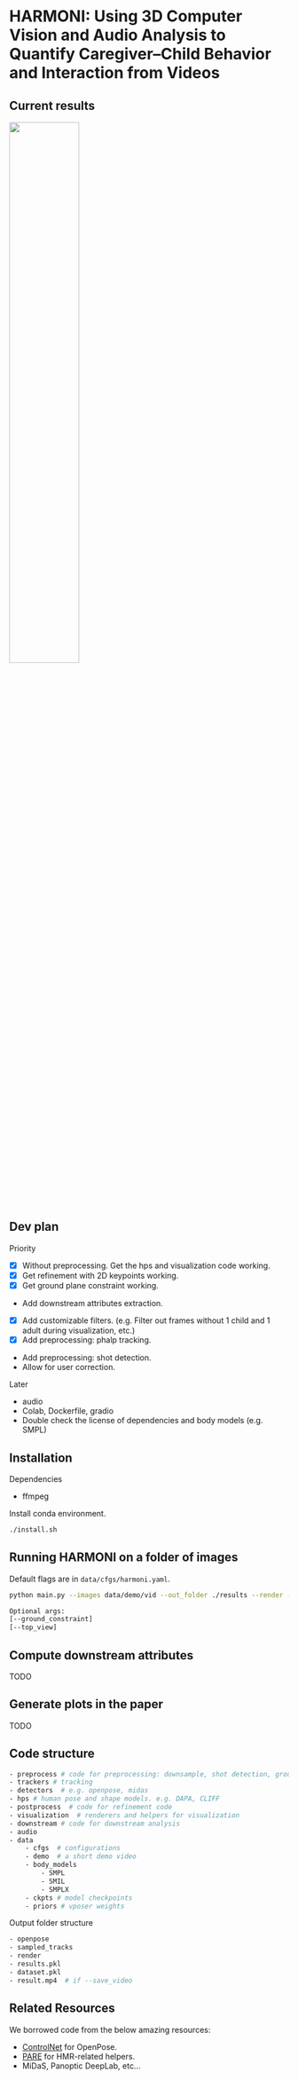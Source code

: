 # HARMONI: Using 3D Computer Vision and Audio Analysis to Quantify Caregiver–Child Behavior and Interaction from Videos

## Current results
<p float="center">
  <img src="teasers/video.gif" width="50%" />
</p>


## Dev plan
Priority
- [x] Without preprocessing. Get the hps and visualization code working.
- [x] Get refinement with 2D keypoints working.
- [x] Get ground plane constraint working.
- Add downstream attributes extraction.
- [x] Add customizable filters. (e.g. Filter out frames without 1 child and 1 adult during visualization, etc.)
- [x] Add preprocessing: phalp tracking.
- Add preprocessing: shot detection.
- Allow for user correction.

Later
- audio
- Colab, Dockerfile, gradio
- Double check the license of dependencies and body models (e.g. SMPL)

## Installation
Dependencies
- ffmpeg

Install conda environment.
```bash
./install.sh
```

## Running HARMONI on a folder of images
Default flags are in `data/cfgs/harmoni.yaml`.
```bash
python main.py --images data/demo/vid --out_folder ./results --render --use_cached_dataset --ground_constraint

Optional args:
[--ground_constraint]
[--top_view]

```
## Compute downstream attributes
TODO

## Generate plots in the paper
TODO


## Code structure
```bash
- preprocess # code for preprocessing: downsample, shot detection, ground plane estimation
- trackers # tracking
- detectors  # e.g. openpose, midas
- hps # human pose and shape models. e.g. DAPA, CLIFF
- postprocess  # code for refinement code
- visualization  # renderers and helpers for visualization
- downstream # code for downstream analysis
- audio
- data
    - cfgs  # configurations
    - demo  # a short demo video
    - body_models
        - SMPL
        - SMIL
        - SMPLX
    - ckpts # model checkpoints
    - priors # vposer weights
```

Output folder structure
```bash
- openpose
- sampled_tracks
- render
- results.pkl
- dataset.pkl
- result.mp4  # if --save_video
```

## Related Resources
We borrowed code from the below amazing resources:
- [ControlNet](https://github.com/lllyasviel/ControlNet) for OpenPose.
- [PARE](https://github.com/mkocabas/PARE) for HMR-related helpers.
- MiDaS, Panoptic DeepLab, etc...